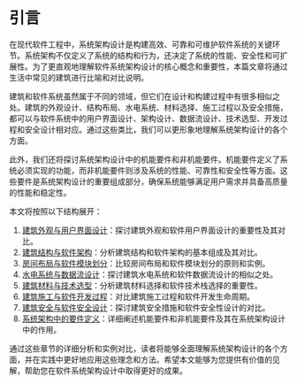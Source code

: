 # 引言

在现代软件工程中，系统架构设计是构建高效、可靠和可维护软件系统的关键环节。系统架构不仅定义了系统的结构和行为，还决定了系统的性能、安全性和可扩展性。为了更直观地理解软件系统架构设计的核心概念和重要性，本篇文章将通过生活中常见的建筑进行比喻和对比说明。

建筑和软件系统虽然属于不同的领域，但它们在设计和构建过程中有很多相似之处。建筑的外观设计、结构布局、水电系统、材料选择、施工过程以及安全措施，都可以与软件系统中的用户界面设计、架构设计、数据流设计、技术选型、开发过程和安全设计相对应。通过这些类比，我们可以更形象地理解系统架构设计的各个方面。

此外，我们还将探讨系统架构设计中的机能要件和非机能要件。机能要件定义了系统必须实现的功能，而非机能要件则涉及系统的性能、可靠性和安全性等方面。这些要件是系统架构设计的重要组成部分，确保系统能够满足用户需求并具备高质量的性能和稳定性。

本文将按照以下结构展开：

1. [建筑外观与用户界面设计](1.建筑外观与用户界面设计.md)：探讨建筑外观和软件用户界面设计的重要性及其对比。
2. [建筑结构与软件架构](2.建筑结构与软件架构.md)：分析建筑结构和软件架构的基本组成及其对比。
3. [房间布局与软件模块划分](3.房间布局与软件模块.md)：比较房间布局和软件模块划分的原则和实例。
4. [水电系统与数据流设计](4.水电系统与数据流设计.md)：探讨建筑水电系统和软件数据流设计的相似之处。
5. [建筑材料与技术选型](5.建筑材料与技术选型.md)：分析建筑材料选择和软件技术栈选择的重要性。
6. [建筑施工与软件开发过程](6.建筑施工与软件开发过程.md)：对比建筑施工过程和软件开发生命周期。
7. [建筑安全与软件安全设计](7.建筑安全与软件安全设计.md)：探讨建筑安全措施和软件安全性设计的对比。
8. [系统架构中的要件定义](8.系统架构中的要件定义.md)：详细阐述机能要件和非机能要件及其在系统架构设计中的作用。

通过这些章节的详细分析和实例对比，读者将能够全面理解系统架构设计的各个方面，并在实践中更好地应用这些理念和方法。希望本文能够为您提供有价值的见解，帮助您在软件系统架构设计中取得更好的成果。

